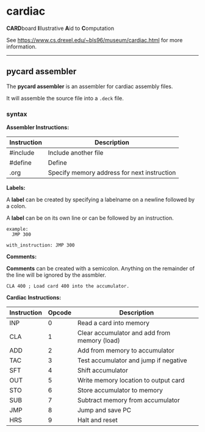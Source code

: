 # cardiac

**CARD**board **I**llustrative **A**id to **C**omputation

See https://www.cs.drexel.edu/~bls96/museum/cardiac.html for more information.

---
## pycard assembler

The **pycard assembler** is an assembler for cardiac assembly files.

It will assemble the source file into a `.deck` file.

### syntax

**Assembler Instructions:**

| Instruction | Description                                  |
| ----------- | -------------------------------------------- |
| #include    | Include another file                         |
| #define     | Define                                       |
| .org        | Specify memory address for next instruction  |

**Labels:**

A **label** can be created by specifying a labelname on a newline followed by a colon.

A **label** can be on its own line or can be followed by an instruction.

```
example:
  JMP 300

with_instruction: JMP 300
```

**Comments:**

**Comments** can be created with a semicolon. Anything on the remainder of the line will be ignored by the assmbler.

```
CLA 400 ; Load card 400 into the accumulator.
```

**Cardiac Instructions:**

| Instruction | Opcode | Description                                  |
| ----------- | ------ | -------------------------------------------- |
|	INP         | 0      | Read a card into memory                      |
|	CLA         | 1      | Clear accumulator and add from memory (load) |
|	ADD         | 2      | Add from memory to accumulator               |
|	TAC         | 3      | Test accumulator and jump if negative        |
|	SFT         | 4      | Shift accumulator                            |
|	OUT         | 5      | Write memory location to output card         |
|	STO         | 6      | Store accumulator to memory                  | 
|	SUB         | 7      | Subtract memory from accumulator             |
|	JMP         | 8      | Jump and save PC                             |
|	HRS         | 9      | Halt and reset                               | 

